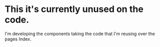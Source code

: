 # This it's currently unused on the code.
I'm developing the components taking the code that I'm reusing over the pages Index. 